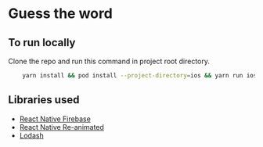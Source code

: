 
# Guess the word


## To run locally

Clone the repo and run this command in project root directory.

```bash
    yarn install && pod install --project-directory=ios && yarn run ios
```


## Libraries used

 - [React Native Firebase](https://rnfirebase.io/)
 - [React Native Re-animated](https://docs.swmansion.com/react-native-reanimated)
 - [Lodash](https://lodash.com/docs/)

